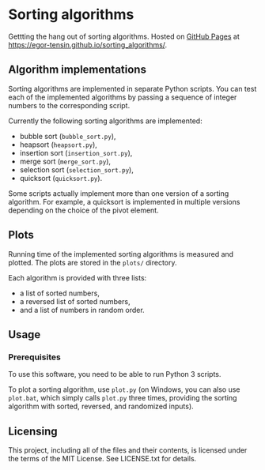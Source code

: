 # Sorting algorithms

Gettting the hang out of sorting algorithms.
Hosted on [GitHub Pages](https://pages.github.com) at
https://egor-tensin.github.io/sorting_algorithms/.

## Algorithm implementations

Sorting algorithms are implemented in separate Python scripts.
You can test each of the implemented algorithms by passing a sequence of
integer numbers to the corresponding script.

Currently the following sorting algorithms are implemented:
* bubble sort (`bubble_sort.py`),
* heapsort (`heapsort.py`),
* insertion sort (`insertion_sort.py`),
* merge sort (`merge_sort.py`),
* selection sort (`selection_sort.py`),
* quicksort (`quicksort.py`).

Some scripts actually implement more than one version of a sorting algorithm.
For example, a quicksort is implemented in multiple versions depending on the
choice of the pivot element.

## Plots

Running time of the implemented sorting algorithms is measured and plotted.
The plots are stored in the `plots/` directory.

Each algorithm is provided with three lists:
* a list of sorted numbers,
* a reversed list of sorted numbers,
* and a list of numbers in random order.

## Usage

### Prerequisites

To use this software, you need to be able to run Python 3 scripts.

To plot a sorting algorithm, use `plot.py` (on Windows, you can also use
`plot.bat`, which simply calls `plot.py` three times, providing the sorting
algorithm with sorted, reversed, and randomized inputs).

## Licensing

This project, including all of the files and their contents, is licensed under
the terms of the MIT License.
See LICENSE.txt for details.
